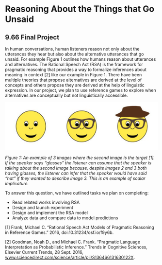 # Reasoning About the Things that Go Unsaid

## 9.66 Final Project

In human conversations, human listeners reason not only about the utterances they hear but also about the alternative utterances that go unsaid. For example Figure 1 outlines how humans reason about utterances and alternatives. The Rational Speech Act (RSA) is the framework for pragmatic reasoning that provides a way to formalize inferences about meaning in context [2] like our example in Figure 1. There have been multiple theories that propose alternatives are derived at the level of concepts and others propose they are derived at the help of linguistic expression. In our project, we plan to use reference games to explore when alternatives are conceptually but not linguistically accessible.

![Figure 1](images/hat_example.PNG)

_Figure 1: An example of 3 images where the second image is the target [1]. If the speaker says “glasses” the listener can assume that the speaker is talking about the second image because, despite images 2 and 3 both having glasses, the listener can infer that the speaker would have said “hat” if they wanted to describe image 3. This is an example of scalar implicature._

To answer this question, we have outlined tasks we plan on completing:

- Read related works involving RSA
- Design and launch experiment
- Design and implement the RSA model
- Analyze data and compare data to model predictions

[1] Frank, Michael C. “Rational Speech Act Models of Pragmatic Reasoning in Reference Games.” 2016, doi:10.31234/osf.io/f9y6b.

[2] Goodman, Noah D., and Michael C. Frank. “Pragmatic Language Interpretation as Probabilistic Inference.” Trends in Cognitive Sciences, Elsevier Current Trends, 28 Sept. 2016, www.sciencedirect.com/science/article/pii/S136466131630122X.
